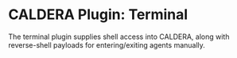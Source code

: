 # CALDERA Plugin: Terminal

The terminal plugin supplies shell access into CALDERA, along with reverse-shell payloads
for entering/exiting agents manually. 
